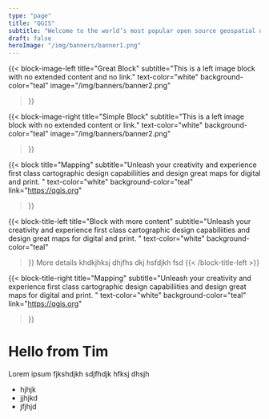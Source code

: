 ```yaml
---
type: "page"
title: "QGIS"
subtitle: "Welcome to the world’s most popular open source geospatial data management and analysis suite."
draft: false
heroImage: "/img/banners/banner1.png"
---
```


{{< block-image-left
    title="Great Block"
    subtitle="This is a left image block with no extended content and no link."
    text-color="white"
    background-color="teal"
    image="/img/banners/banner2.png"
>}}

{{< block-image-right
    title="Simple Block"
    subtitle="This is a left image block with no extended content or link."
    text-color="white"
    background-color="teal"
    image="/img/banners/banner2.png"
>}}

{{< block
    title="Mapping"
    subtitle="Unleash your creativity and experience first class cartographic design capabiliities and design great maps for digital and print. "
    text-color="white"
    background-color="teal"
    link="https://qgis.org"
>}}

{{< block-title-left
    title="Block with more content"
    subtitle="Unleash your creativity and experience first class cartographic design capabiliities and design great maps for digital and print. "
    text-color="white"
    background-color="teal"
>}}
More details khdkjhksj dhjfhs dkj hsfdjkh fsd
{{< /block-title-left >}}

{{< block-title-right
    title="Mapping"
    subtitle="Unleash your creativity and experience first class cartographic design capabiliities and design great maps for digital and print. "
    text-color="white"
    background-color="teal"
    link="https://qgis.org"
>}}

<div class="content">

# Hello from Tim

Lorem ipsum fjkshdjkh sdjfhdjk hfksj dhsjh

* hjhjk
* jjhjkd
* jfjhjd

</div>
